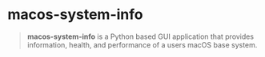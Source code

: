 # macos-system-info

> **macos-system-info** is a Python based GUI application that provides information, health, and performance of a users macOS base system.